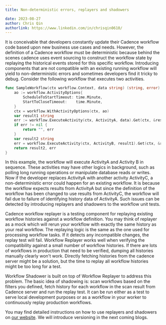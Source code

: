 ```yaml
---
title: Non-deterministic errors, replayers and shadowers

date: 2023-08-27
author: Chris Qin
authorlink: https://www.linkedin.com/in/chrisqin0610/
---
```


It is conceivable that developers constantly update their Cadence workflow code based upon new business use cases and needs. However, 
the definition of a Cadence workflow must be deterministic because behind the scenes cadence uses event sourcing to construct 
the workflow state by replaying the historical events stored for this specific workflow. Introducing components that are not compatible 
with an existing running workflow will yield to non-deterministic errors and sometimes developers find it tricky to debug. Consider the 
following workflow that executes two activities. 

```go
func SampleWorkflow(ctx workflow.Context, data string) (string, error) {
    ao := workflow.ActivityOptions{
        ScheduleToStartTimeout: time.Minute,
        StartToCloseTimeout:    time.Minute,
    }
    ctx = workflow.WithActivityOptions(ctx, ao)
    var result1 string
    err := workflow.ExecuteActivity(ctx, ActivityA, data).Get(ctx, &result1)
    if err != nil {
        return "", err
    }
    var result2 string
    err = workflow.ExecuteActivity(ctx, ActivityB, result1).Get(ctx, &result2)
    return result2, err
}

```

In this example, the workflow will execute ActivityA and Activity B in sequence. These activities may have other logics in background, such as polling long running operations or manipulate database reads or writes. Now if the developer replaces ActivityA with another activity ActivityC, a non-deterministic error could happen for an existing workflow. It is because the workflow expects results from ActivityA but since the definition of the workflow has been changed to use results from ActivityC, the workflow will fail due to failure of identifying history data of ActivityA. Such issues can be detected by introducing replayers and shadowers to the workflow unit tests.

Cadence workflow replayer is a testing component for replaying existing workflow histories against a workflow definition. You may think of replayer as a mock which will rerun your workflow with exactly the same history as your real workflow. The replaying logic is the same as the one used for processing workflow tasks. If it detects any incompatible changes, the replay test will fail.
Workflow Replayer works well when verifying the compatibility against a small number of workflow histories. If there are lots of workflows in production that need to be verified, dumping all histories manually clearly won't work. Directly fetching histories from the cadence server might be a solution, but the time to replay all workflow histories might be too long for a test.

Workflow Shadower is built on top of Workflow Replayer to address this problem. The basic idea of shadowing is: scan workflows based on the filters you defined, fetch history for each workflow in the scan result from Cadence server and run the replay test. It can be run either as a test to serve local development purposes or as a workflow in your worker to continuously replay production workflows.

You may find detailed instructions on how to use replayers and shadowers on [our website](https://cadenceworkflow.io/docs/go-client/workflow-replay-shadowing/). We will introduce versioning in the next coming blogs.
